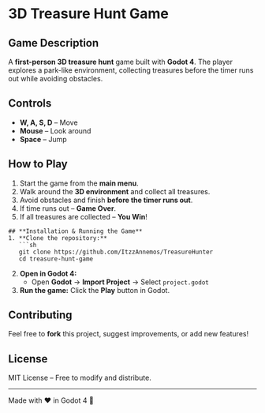 # **3D Treasure Hunt Game**

## **Game Description**
A **first-person 3D treasure hunt** game built with **Godot 4**. The player explores a park-like environment, collecting treasures before the timer runs out while avoiding obstacles. 

## **Controls**
- **W, A, S, D** – Move
- **Mouse** – Look around
- **Space** – Jump

## **How to Play**
1. Start the game from the **main menu**.
2. Walk around the **3D environment** and collect all treasures.
3. Avoid obstacles and finish **before the timer runs out**.
4. If time runs out – **Game Over**.
5. If all treasures are collected – **You Win**!

```
## **Installation & Running the Game**
1. **Clone the repository:**  
   ```sh
   git clone https://github.com/ItzzAnnemos/TreasureHunter
   cd treasure-hunt-game
   ```
2. **Open in Godot 4:**
   - Open **Godot** → **Import Project** → Select `project.godot`
3. **Run the game:** Click the **Play** button in Godot.

## **Contributing**
Feel free to **fork** this project, suggest improvements, or add new features!

## **License**
MIT License – Free to modify and distribute.

---
Made with ❤️ in Godot 4 🚀

